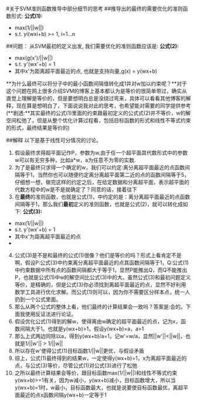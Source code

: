 #关于SVM准则函数推导中部分细节的思考
##推导出的最终的需要优化的准则函数形式:
**公式(1):**
 * max(1/||w||)
 * s.t. yi(wxi+b) >= 1, i=1...n

##问题：
从SVM最初的定义出发, 我们需要优化的准则函数应该是:
**公式(2):**
 * max(g(x')/||w||)
 * s.t. y'(wx'+b) = 1
 * 其中x'为距离超平面最近的点, 也就是支持向量,g(x) = y(wx+b)

**为什么最终可以将分子中的最小函数间隔值转化成1并对w加以约束呢？**对于这个问题在网上很多介绍SVM的博客上基本都认为是等价的很简单带过，确实从直觉上理解是等价的，但是要想明白总是没绕过弯来，具体可以看看其他博客的解释，现在算是想明白了，下面说说我对此的思考，也希望能对需要的同学提供参考
(**剧透:**其实最终的公式(1)里面的约束跟最初定义的公式式(2)并不等价，w的解空间松弛了，但是从整个优化计算过程看，包括目标函数的形式和线性不等式约束的形式，最终结果是等价的)

##解释
以下是基于线性可分情况的讨论。
1. 假设最终求得超平面记作P，参数为w,由于任一个超平面其代数形式中的参数w可以有无穷多种，比如a*w，a为任意不为零的实数.
2. 为了是最终只求得一个确定的w，我们可以约定:离分离超平面最近的点函数间隔等于1，当然你也可以随便约定离分离超平面第二近的点的函数间隔等于5，仔细想一想，做完这样的约定之后，在给定数据和分离超平面，表示超平面的代数方程中的w是不是就确定了？同意的话，接着往下
3. 在**最终**的准则函数，也就是公式(1)，中约定的是：离分离超平面最近的点函数间隔等于1，那么我们**最初**定义的准则函数，也就是公式(2)，就可以转化成如下:
 **公式(3):**
  * max(1/||w||)
  * s.t. y'(wx'+b) = 1
  * 其中x'为距离超平面最近的点
  * 
4. 公式(3)是不是和最终的公式(1)很像？他们是等价的吗？形式上看肯定不是啊，假设P:公式(3)中约束离分离超平面最近的点其函数间隔等于1，Q:公式(1)中约束数据中所有点的函数间隔都大于等于1，显然P能推出Q，而Q不能推出P，也就是公式(1)中w的解空间比公式(3)中的大。虽然公式(3)和最初问题定义等价，是精确的，但是公式(3)你必须找到离超平面最近的点，显然不好利用数学工具进行优化求解。而公式(1)则可以，因为你不需要区分样本点，统一人扔到一个公式里面。
5. 那么从两个公式的整体上看，他们最终的计算结果会一致吗？答案是:会的。下面我使用反证法进行论证。
 1. 假设优化公式(1)得到的解w，使得离由w确定的超平面最近的点，记为x，函数间隔大于1。也就是y(wx+b)>1，假设y(wx+b)=a，a>1
 2. 那么上式两边同除以a，得到y(wx+b)/a=1，记w'=w/a，显然||w'||<||w||，也就是1/||w'|| > 1/||w||
 3. 所以存在w'使得公式(1)目标函数1/||w||更优，与假设矛盾
 4. 综上，公式(1)最终得到的结果w，一定使得y(wx+b)=1，x为离超平面最近的点，与公式(3)等价，尽管公式(1)对公式(3)进行了松弛
6. 之所以最终计算结果会等价，跟目标函数max(1/||w||)和线性不等式约束y(wx+b)>=1有关，因为w减小，y(wx+b)减小，目标函数增大，所以当y(wx+b)=1时，w最小，目标函数最大，也就是说要使目标函数最优，离超平面最近的点x函数间隔y(wx+b)一定等于1